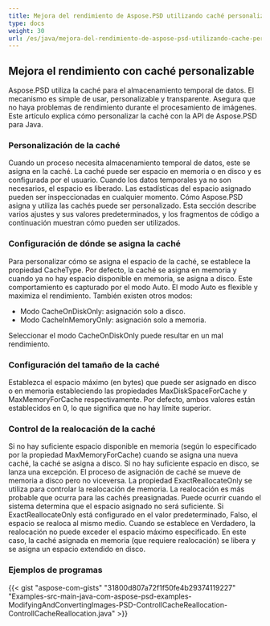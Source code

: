```yaml
---
title: Mejora del rendimiento de Aspose.PSD utilizando caché personalizable
type: docs
weight: 30
url: /es/java/mejora-del-rendimiento-de-aspose-psd-utilizando-cache-personalizable/
---
```


## **Mejora el rendimiento con caché personalizable**
Aspose.PSD utiliza la caché para el almacenamiento temporal de datos. El mecanismo es simple de usar, personalizable y transparente. Asegura que no haya problemas de rendimiento durante el procesamiento de imágenes. Este artículo explica cómo personalizar la caché con la API de Aspose.PSD para Java.
### **Personalización de la caché**
Cuando un proceso necesita almacenamiento temporal de datos, este se asigna en la caché. La caché puede ser espacio en memoria o en disco y es configurada por el usuario. Cuando los datos temporales ya no son necesarios, el espacio es liberado. Las estadísticas del espacio asignado pueden ser inspeccionadas en cualquier momento. Cómo Aspose.PSD asigna y utiliza las cachés puede ser personalizado. Esta sección describe varios ajustes y sus valores predeterminados, y los fragmentos de código a continuación muestran cómo pueden ser utilizados.
### **Configuración de dónde se asigna la caché**
Para personalizar cómo se asigna el espacio de la caché, se establece la propiedad CacheType. Por defecto, la caché se asigna en memoria y cuando ya no hay espacio disponible en memoria, se asigna a disco. Este comportamiento es capturado por el modo Auto. El modo Auto es flexible y maximiza el rendimiento. También existen otros modos:

- Modo CacheOnDiskOnly: asignación solo a disco.
- Modo CacheInMemoryOnly: asignación solo a memoria.

Seleccionar el modo CacheOnDiskOnly puede resultar en un mal rendimiento.
### **Configuración del tamaño de la caché**
Establezca el espacio máximo (en bytes) que puede ser asignado en disco o en memoria estableciendo las propiedades MaxDiskSpaceForCache y MaxMemoryForCache respectivamente. Por defecto, ambos valores están establecidos en 0, lo que significa que no hay límite superior.
### **Control de la realocación de la caché**
Si no hay suficiente espacio disponible en memoria (según lo especificado por la propiedad MaxMemoryForCache) cuando se asigna una nueva caché, la caché se asigna a disco. Si no hay suficiente espacio en disco, se lanza una excepción. El proceso de asignación de caché se mueve de memoria a disco pero no viceversa. La propiedad ExactReallocateOnly se utiliza para controlar la realocación de memoria. La realocación es más probable que ocurra para las cachés preasignadas. Puede ocurrir cuando el sistema determina que el espacio asignado no será suficiente. Si ExactReallocateOnly está configurado en el valor predeterminado, Falso, el espacio se realoca al mismo medio. Cuando se establece en Verdadero, la realocación no puede exceder el espacio máximo especificado. En este caso, la caché asignada en memoria (que requiere realocación) se libera y se asigna un espacio extendido en disco.
### **Ejemplos de programas**
{{< gist "aspose-com-gists" "31800d807a72f1f50fe4b29374119227" "Examples-src-main-java-com-aspose-psd-examples-ModifyingAndConvertingImages-PSD-ControllCacheReallocation-ControllCacheReallocation.java" >}}
